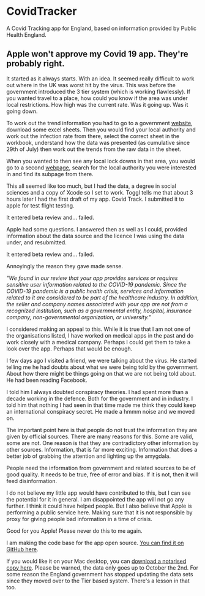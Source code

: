 # CovidTracker

A Covid Tracking app for England, based on information provided by Public Health England.

## Apple won't approve my Covid 19 app. They're probably right.

It started as it always starts. With an idea. It seemed really difficult to work out where in the UK was worst hit by the virus. This was before the government introduced the 3 tier system (which is working flawlessly). If you wanted travel to a place, how could you know if the area was under local restrictions. How high was the current rate. Was it going up. Was it going down.

To work out the trend information you had to go to a government [website](https://www.gov.uk/government/publications/national-covid-19-surveillance-reports), download some excel sheets. Then you would find your local authority and work out the infection rate from there, select the correct sheet in the workbook, understand how the data was presented (as cumulative since 29th of July) then work out the trends from the raw data in the sheet.

When you wanted to then see any local lock downs in that area, you would go to a second [webpage](https://www.gov.uk/guidance/local-covid-alert-levels-what-you-need-to-know), search for the local authority you were interested in and find its subpage from there.

This all seemed like too much, but I had the data, a degree in social sciences and a copy of Xcode so I set to work. Toggl tells me that about 3 hours later I had the first draft of my app. Covid Track. I submitted it to apple for test flight testing. 

It entered beta review and... failed.

Apple had some questions. I answered then as well as I could, provided information about the data source and the licence I was using the data under, and resubmitted.

It entered beta review and... failed.

Annoyingly the reason they gave made sense.

_"We found in our review that your app provides services or requires sensitive user information related to the COVID-19 pandemic. Since the COVID-19 pandemic is a public health crisis, services and information related to it are considered to be part of the healthcare industry. In addition, the seller and company names associated with your app are not from a recognized institution, such as a governmental entity, hospital, insurance company, non-governmental organization, or university."_

I considered making an appeal to this. While it is true that I am not one of the organisations listed, I have worked on medical apps in the past and do work closely with a medical company. Perhaps I could get them to take a look over the app. Perhaps that would be enough.

I few days ago I visited a friend, we were talking about the virus. He started telling me he had doubts about what we were being told by the government. About how there might be things going on that we are not being told about. He had been reading Facebook.

I told him I always doubted conspiracy theories. I had spent more than a decade working in the defence. Both for the government and in industry. I told him that nothing I had seen in that time made me think they could keep an international conspiracy secret. He made a hmmm noise and we moved on.

The important point here is that people do not trust the information they are given by official sources. There are many reasons for this. Some are valid, some are not. One reason is that they are contradictory other information by other sources. Information, that is far more exciting. Information that does a better job of grabbing the attention and lighting up the amygdala.

People need the information from government and related sources to be of good quality. It needs to be true, free of error and bias. If it is not, then it will feed disinformation.

I do not believe my little app would have contributed to this, but I can see the potential for it in general. I am disappointed the app will not go any further. I think it could have helped people. But I also believe that Apple is performing a public service here. Making sure that it is not responsible by proxy for giving people bad information in a time of crisis.

Good for you Apple! Please never do this to me again.

I am making the code base for the app open source. [You can find it on GitHub here](https://github.com/stropdale/CovidTracker).

If you would like it on your Mac desktop, you can [download a notarised copy here](https://github.com/stropdale/CovidTracker/blob/main/CovidTraker.zip). Please be warned, the data only goes up to October the 2nd. For some reason the England government has stopped updating the data sets since they moved over to the Tier based system. There's a lesson in that too.

